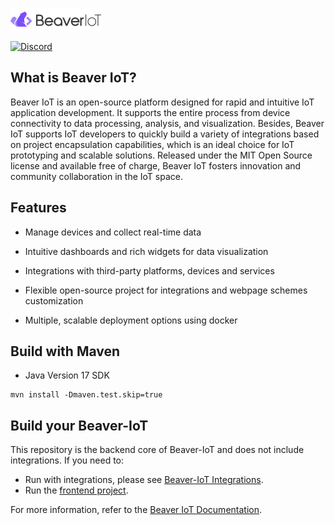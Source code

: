 ![BeaverIotLogo](beaver-iot.png)

[![Discord](https://img.shields.io/discord/1270281746687983626.svg?label=Discord&logo=discord&colorB=7289da)](https://discord.gg/vNFxbwfErm)

## What is Beaver IoT?

Beaver IoT is an open-source platform designed for rapid and intuitive IoT application development. It supports the entire process from device connectivity to data processing, analysis, and visualization. Besides, Beaver IoT supports IoT developers to quickly build a variety of integrations based on project encapsulation capabilities, which is an ideal choice for IoT prototyping and scalable solutions. Released under the MIT Open Source license and available free of charge, Beaver IoT fosters innovation and community collaboration in the IoT space.

## Features

- Manage devices and collect real-time data

- Intuitive dashboards and rich widgets for data visualization

- Integrations with third-party platforms, devices and services

- Flexible open-source project for integrations and webpage schemes customization

- Multiple, scalable deployment options using docker

## Build with Maven

* Java Version 17 SDK
```
mvn install -Dmaven.test.skip=true
```

## Build your Beaver-IoT

This repository is the backend core of Beaver-IoT and does not include integrations. If you need to:

* Run with integrations, please see [Beaver-IoT Integrations](https://github.com/Milesight-IoT/beaver-iot-integrations).
* Run the [frontend project](https://github.com/Milesight-IoT/beaver-iot-web).

For more information, refer to the [Beaver IoT Documentation](https://www.milesight.com/beaver-iot/).
